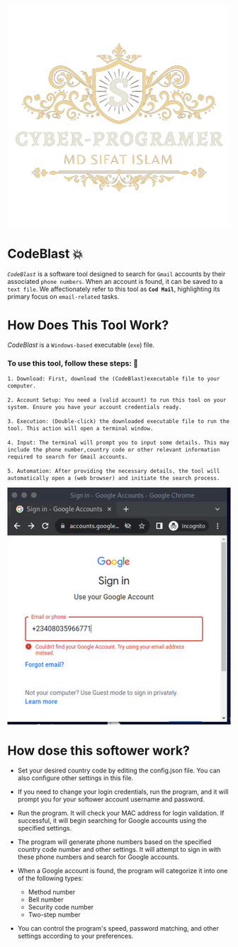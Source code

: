 <p align="center">
  <img src="removebg.banner.png">
</p>

# CodeBlast :boom:

*`CodeBlast`* is a software tool designed to search for `Gmail` accounts by their associated `phone numbers`. When an account is found, it can be saved to a `text file`. We affectionately refer to this tool as **`Cod Mail`**, highlighting its primary focus on `email-related` tasks.

# How Does This Tool Work?

*CodeBlast* is a `Windows-based` executable (`exe`) file. 

### To use this tool, follow these steps: :green_heart:

    1. Download: First, download the (CodeBlast)executable file to your computer.

    2. Account Setup: You need a (valid account) to run this tool on your system. Ensure you have your account credentials ready.

    3. Execution: (Double-click) the downloaded executable file to run the tool. This action will open a terminal window.

    4. Input: The terminal will prompt you to input some details. This may include the phone number,country code or other relevant information required to search for Gmail accounts.

    5. Automation: After providing the necessary details, the tool will automatically open a (web browser) and initiate the search process.


![Demo](/demo.png)

# How dose this softower work?

- Set your desired country code by editing the config.json file. You can also configure other settings in this file.

- If you need to change your login credentials, run the program, and it will prompt you for your softower account username and password.


- Run the program. It will check your MAC address for login validation. If successful, it will begin searching for Google accounts using the specified settings.

- The program will generate phone numbers based on the specified country code number and other settings. It will attempt to sign in with these phone numbers and search for Google accounts.

- When a Google account is found, the program will categorize it into one of the following types:

    * Method number
    * Bell number
    * Security code number
    * Two-step number

- You can control the program's speed, password matching, and other settings according to your preferences.
